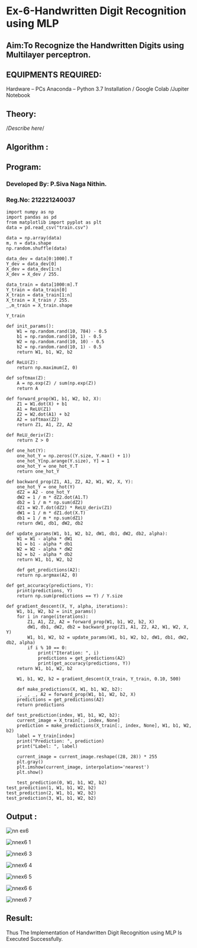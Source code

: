 # Ex-6-Handwritten Digit Recognition using MLP
## Aim:To Recognize the Handwritten Digits using Multilayer perceptron.
##  EQUIPMENTS REQUIRED:
Hardware – PCs
Anaconda – Python 3.7 Installation / Google Colab /Jupiter Notebook
## Theory:
/*Describe here*/


## Algorithm :


## Program:
### Developed By: P.Siva Naga Nithin.
### Reg.No: 212221240037
```
import numpy as np
import pandas as pd
from matplotlib import pyplot as plt
data = pd.read_csv("train.csv")

```
```
data = np.array(data)
m, n = data.shape
np.random.shuffle(data)
```
```
data_dev = data[0:1000].T
Y_dev = data_dev[0]
X_dev = data_dev[1:n]
X_dev = X_dev / 255.
```
```
data_train = data[1000:m].T
Y_train = data_train[0]
X_train = data_train[1:n]
X_train = X_train / 255.
_,m_train = X_train.shape
````
```
Y_train
```
```
def init_params():
    W1 = np.random.rand(10, 784) - 0.5
    b1 = np.random.rand(10, 1) - 0.5
    W2 = np.random.rand(10, 10) - 0.5
    b2 = np.random.rand(10, 1) - 0.5
    return W1, b1, W2, b2

def ReLU(Z):
    return np.maximum(Z, 0)

def softmax(Z):
    A = np.exp(Z) / sum(np.exp(Z))
    return A
    
def forward_prop(W1, b1, W2, b2, X):
    Z1 = W1.dot(X) + b1
    A1 = ReLU(Z1)
    Z2 = W2.dot(A1) + b2
    A2 = softmax(Z2)
    return Z1, A1, Z2, A2

def ReLU_deriv(Z):
    return Z > 0

def one_hot(Y):
    one_hot_Y = np.zeros((Y.size, Y.max() + 1))
    one_hot_Y[np.arange(Y.size), Y] = 1
    one_hot_Y = one_hot_Y.T
    return one_hot_Y

def backward_prop(Z1, A1, Z2, A2, W1, W2, X, Y):
    one_hot_Y = one_hot(Y)
    dZ2 = A2 - one_hot_Y
    dW2 = 1 / m * dZ2.dot(A1.T)
    db2 = 1 / m * np.sum(dZ2)
    dZ1 = W2.T.dot(dZ2) * ReLU_deriv(Z1)
    dW1 = 1 / m * dZ1.dot(X.T)
    db1 = 1 / m * np.sum(dZ1)
    return dW1, db1, dW2, db2

def update_params(W1, b1, W2, b2, dW1, db1, dW2, db2, alpha):
    W1 = W1 - alpha * dW1
    b1 = b1 - alpha * db1    
    W2 = W2 - alpha * dW2  
    b2 = b2 - alpha * db2    
    return W1, b1, W2, b2
```
```
    def get_predictions(A2):
    return np.argmax(A2, 0)

def get_accuracy(predictions, Y):
    print(predictions, Y)
    return np.sum(predictions == Y) / Y.size

def gradient_descent(X, Y, alpha, iterations):
    W1, b1, W2, b2 = init_params()
    for i in range(iterations):
        Z1, A1, Z2, A2 = forward_prop(W1, b1, W2, b2, X)
        dW1, db1, dW2, db2 = backward_prop(Z1, A1, Z2, A2, W1, W2, X, Y)
        W1, b1, W2, b2 = update_params(W1, b1, W2, b2, dW1, db1, dW2, db2, alpha)
        if i % 10 == 0:
            print("Iteration: ", i)
            predictions = get_predictions(A2)
            print(get_accuracy(predictions, Y))
    return W1, b1, W2, b2
```
```
    W1, b1, W2, b2 = gradient_descent(X_train, Y_train, 0.10, 500)
```
```
    def make_predictions(X, W1, b1, W2, b2):
    _, _, _, A2 = forward_prop(W1, b1, W2, b2, X)
    predictions = get_predictions(A2)
    return predictions

def test_prediction(index, W1, b1, W2, b2):
    current_image = X_train[:, index, None]
    prediction = make_predictions(X_train[:, index, None], W1, b1, W2, b2)
    label = Y_train[index]
    print("Prediction: ", prediction)
    print("Label: ", label)
    
    current_image = current_image.reshape((28, 28)) * 255
    plt.gray()
    plt.imshow(current_image, interpolation='nearest')
    plt.show()
```
```
    test_prediction(0, W1, b1, W2, b2)
test_prediction(1, W1, b1, W2, b2)
test_prediction(2, W1, b1, W2, b2)
test_prediction(3, W1, b1, W2, b2)
```



## Output :
![nn ex6](https://user-images.githubusercontent.com/94154780/203900247-c24a3990-470f-437f-a4d4-bb0185df03b5.jpeg)

![nnex6 1](https://user-images.githubusercontent.com/94154780/203900263-52069ba0-3548-401c-adc0-7f6c81462f33.jpeg)

![nnex6 3](https://user-images.githubusercontent.com/94154780/203900319-c2f5a659-5ee7-4f95-9797-df2a6f1baf89.jpeg)

![nnex6 4](https://user-images.githubusercontent.com/94154780/203900341-20b2ae00-da6c-4ad6-bbf3-9ce9d463e3e7.jpeg)

![nnex6 5](https://user-images.githubusercontent.com/94154780/203900350-4bf9e0ba-6e25-4e44-a0a1-41075936849c.jpeg)

![nnex6 6](https://user-images.githubusercontent.com/94154780/203900357-962e3ac4-85ee-47be-b18c-ce28f5322f95.jpeg)

![nnex6 7](https://user-images.githubusercontent.com/94154780/203900367-f20f7735-1b46-436b-aa51-e8f27f5e6dd6.jpeg)



## Result:
Thus The Implementation of Handwritten Digit Recognition using MLP Is Executed Successfully.
